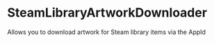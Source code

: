 # SteamLibraryArtworkDownloader
Allows you to download artwork for Steam library items via the AppId
